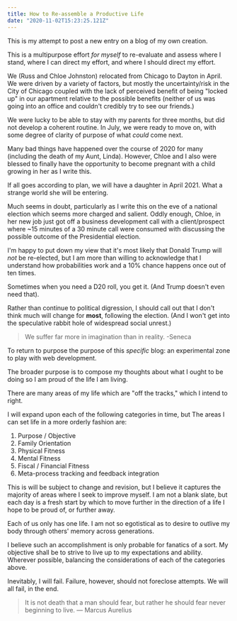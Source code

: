 ```yaml
---
title: How to Re-assemble a Productive Life
date: "2020-11-02T15:23:25.121Z"
---
```


This is my attempt to post a new entry on a blog of my own creation.

This is a multipurpose effort *for myself* to re-evaluate and assess where I stand,
where I can direct my effort, and where I should direct my effort.  

We (Russ and Chloe Johnston) relocated from Chicago to Dayton in April.  We were driven by a variety of factors,
but mostly the uncertainty/risk in the City of Chicago coupled with the lack of perceived benefit of being "locked up" in
our apartment relative to the possible benefits (neither of us was going into an office and couldn't credibly try to
see our friends.)

We were lucky to be able to stay with my parents for three months, but did not develop a coherent routine.
In July, we were ready to move on, with some degree of clarity of purpose of what *could* come next.

Many bad things have happened over the course of 2020 for many (including the death of my Aunt, Linda).  However,
Chloe and I also were blessed to finally have the opportunity to become pregnant with a child growing in her as I write this.

If all goes according to plan, we will have a daughter in April 2021.  What a strange world she will be entering.

Much seems in doubt, particularly as I write this on the eve of a national election which seems more charged and salient.
Oddly enough, Chloe, in her new job just got off a business development call with a client/prospect where 
~15 minutes of a 30 minute call were consumed with discussing the possible outcome of the Presidential election.

I'm happy to put down my view that it's most likely that Donald Trump will *not* be re-elected, but I 
am more than willing to acknowledge that I understand how probabilities work and a 10% chance happens once out of ten times.

Sometimes when you need a D20 roll, you get it.  (And Trump doesn't even need that).

Rather than continue to political digression, I should call out that I don't think much will change for **most**,
following the election. (And I won't get into the speculative rabbit hole of widespread social unrest.)

> We suffer far more in imagination than in reality.
> -Seneca

To return to purpose the purpose of this *specific* blog: an experimental zone to play with web development.

The broader purpose is to compose my thoughts about what I ought to be doing so I am proud of the life I am living.

There are many areas of my life which are "off the tracks," which I intend to right.

I will expand upon each of the following categories in time, but The areas I can set life in a more orderly fashion are:

1. Purpose / Objective
1. Family Orientation
1. Physical Fitness
1. Mental Fitness
1. Fiscal / Financial Fitness
1. Meta-process tracking and feedback integration

This is will be subject to change and revision, but I believe it captures the majority of areas where I seek to improve myself.
I am not a blank slate, but each day is a fresh start by which to move further in the direction of a life I hope to be proud of, or further away.

Each of us only has one life.  I am not so egotistical as to desire to outlive my body through others' memory across generations.

I believe such an accomplishment is only probable for fanatics of a sort.  My objective shall be to strive to live up to my expectations
and ability.  Wherever possible, balancing the considerations of each of the categories above.  

Inevitably, I will fail.  Failure, however, should not foreclose attempts.  We will all fail, in the end.

> It is not death that a man should fear, but rather he should fear never beginning to live.
> — Marcus Aurelius